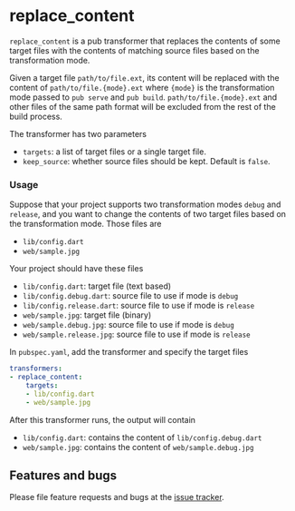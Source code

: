 # replace_content

`replace_content` is a pub transformer that replaces the contents of some
target files with the contents of matching source files based on the
transformation mode.

Given a target file `path/to/file.ext`, its content will be replaced with
the content of `path/to/file.{mode}.ext` where `{mode}` is the
transformation mode passed to `pub serve` and `pub build`.
`path/to/file.{mode}.ext` and other files of the same path format will be
excluded from the rest of the build process.

The transformer has two parameters
- `targets`: a list of target files or a single target file.
- `keep_source`: whether source files should be kept. Default is `false`.

### Usage
Suppose that your project supports two transformation modes `debug` and
`release`, and you want to change the contents of two target files based on
the transformation mode. Those files are
- `lib/config.dart`
- `web/sample.jpg`

Your project should have these files
- `lib/config.dart`: target file (text based)
- `lib/config.debug.dart`: source file to use if mode is `debug`
- `lib/config.release.dart`: source file to use if mode is `release`
- `web/sample.jpg`: target file (binary)
- `web/sample.debug.jpg`: source file to use if mode is `debug`
- `web/sample.release.jpg`: source file to use if mode is `release`

In `pubspec.yaml`, add the transformer and specify the target files
```yaml
transformers:
- replace_content:
    targets:
    - lib/config.dart
    - web/sample.jpg
```

After this transformer runs, the output will contain
- `lib/config.dart`: contains the content of `lib/config.debug.dart`
- `web/sample.jpg`: contains the content of `web/sample.debug.jpg`

## Features and bugs

Please file feature requests and bugs at the [issue tracker][tracker].

[tracker]: https://github.com/jolleekin/replace_content/issues

